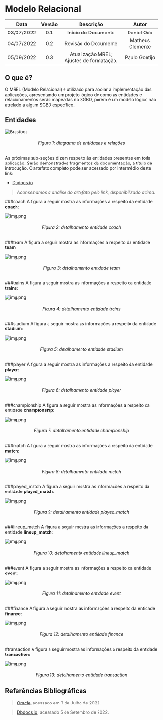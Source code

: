 ﻿# Modelo Relacional

|    Data    | Versão |                Descrição                 |      Autor       |
|:----------:|:------:|:----------------------------------------:|:----------------:|
| 03/07/2022 |  0.1   |           Início do Documento            |    Daniel Oda    |
| 04/07/2022 |  0.2   |           Revisão do Documente           | Matheus Clemente |
| 05/09/2022 |  0.3   | Atualização MREL; Ajustes de formatação. |  Paulo Gontijo   |



## O que é?

O MREL (Modelo Relacional) é utilizado para apoiar a implementação das aplicações, apresentando um projeto lógico de como as entidades e relacionamentos serão mapeadas no SGBD, porém é um modelo lógico não atrelado a algum SGBD específico.

## Entidades

![Brasfoot](./images/Brasfoot.png)

<h6 align='center'>Figura 1: diagrama de entidades e relações</h6>



As próximas sub-seções dizem respeito às entidades presentes em toda aplicação. Serão demonstrados fragmentos da documentação,
a título de introdução. O artefato completo pode ser acessado por intermédio deste link:

* [Dbdocs.io](https://dbdocs.io/paulohgontijoo/Brasfoot)

> *Aconselhamos a análise do artefato pelo link, disponibilizado acima.*

###coach
A figura a seguir mostra as informações a respeito da entidade **coach**:

![img.png](images/coach.png)

<h6 align='center'>Figura 2: detalhamento entidade coach</h6>

###team
A figura a seguir mostra as informações a respeito da entidade **team**:

![img.png](images/team.png)

<h6 align='center'>Figura 3: detalhamento entidade team</h6>

###trains
A figura a seguir mostra as informações a respeito da entidade **trains**:

![img.png](images/trains.png)

<h6 align='center'>Figura 4: detalhamento entidade trains</h6>

###stadium
A figura a seguir mostra as informações a respeito da entidade **stadium**:

![img.png](images/stadium.png)

<h6 align='center'>Figura 5: detalhamento entidade stadium</h6>

###player
A figura a seguir mostra as informações a respeito da entidade **player**:

![img.png](images/player.png)

<h6 align='center'>Figura  6: detalhamento entidade player</h6>

###championship
A figura a seguir mostra as informações a respeito da entidade **championship**:

![img.png](images/championship.png)

<h6 align='center'>Figura  7: detalhamento entidade championship</h6>

###match
A figura a seguir mostra as informações a respeito da entidade **match**:

![img.png](images/match.png)

<h6 align='center'>Figura  8: detalhamento entidade match</h6>

###played_match
A figura a seguir mostra as informações a respeito da entidade **played_match**:

![img.png](images/played_match.png)

<h6 align='center'>Figura  9: detalhamento entidade played_match</h6>

###lineup_match
A figura a seguir mostra as informações a respeito da entidade **lineup_match**:

![img.png](images/lineup_match.png)

<h6 align='center'>Figura  10: detalhamento entidade lineup_match</h6>

###event
A figura a seguir mostra as informações a respeito da entidade **event**:

![img.png](images/event.png)

<h6 align='center'>Figura  11: detalhamento entidade event</h6>

###finance
A figura a seguir mostra as informações a respeito da entidade **finance**:

![img.png](images/finance.png)

<h6 align='center'>Figura  12: detalhamento entidade finance</h6>

#transaction
A figura a seguir mostra as informações a respeito da entidade **transaction**:

![img.png](images/transaction.png)

<h6 align='center'>Figura  13: detalhamento entidade transaction</h6>

## Referências Bibliográficas
> [Oracle](https://www.oracle.com/br/database/what-is-a-relational-database/), acessado em 3 de Julho de 2022.

> [Dbdocs.io](https://dbdocs.io/docs), acessado 5 de Setembro de 2022. 